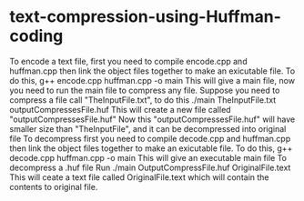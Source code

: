 # text-compression-using-Huffman-coding
To encode a text file, first you need to compile encode.cpp and huffman.cpp then link the object files together to make an exicutable file. To do this,
g++ encode.cpp huffman.cpp -o main
This will give a main file, now you need to run the main file to compress any file.
Suppose you need to compress a file call "TheInputFile.txt", to do this
./main TheInputFile.txt outputCompressesFile.huf
This will create a new file called "outputCompressesFile.huf"
Now this "outputCompressesFile.huf" will have smaller size than "TheInputFile", and it can be decompressed into original file
To decompress first you need to compile decode.cpp and huffman.cpp then link the object files together to make an exicutable file. To do this,
g++ decode.cpp huffman.cpp -o main
This will give an executable main file
To decompress a .huf file
Run ./main OutputCompressFile.huf OriginalFile.text
This will ceate a text file called OriginalFile.text which will contain the contents to original file.
